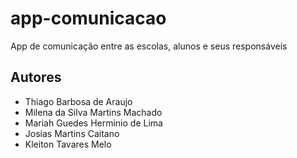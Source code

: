 # app-comunicacao
App de comunicação entre as escolas, alunos e seus responsáveis

## Autores
- Thiago Barbosa de Araujo
- Milena da Silva Martins Machado
- Mariah Guedes Herminio de Lima
- Josias Martins Caitano
- Kleiton Tavares Melo
